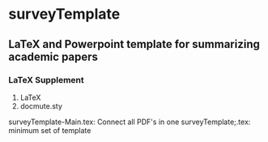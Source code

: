 # surveyTemplate
## LaTeX and Powerpoint template for summarizing academic papers
### LaTeX Supplement
1. LaTeX
2. docmute.sty

surveyTemplate-Main.tex: Connect all PDF's in one
surveyTemplate;.tex: minimum set of template
